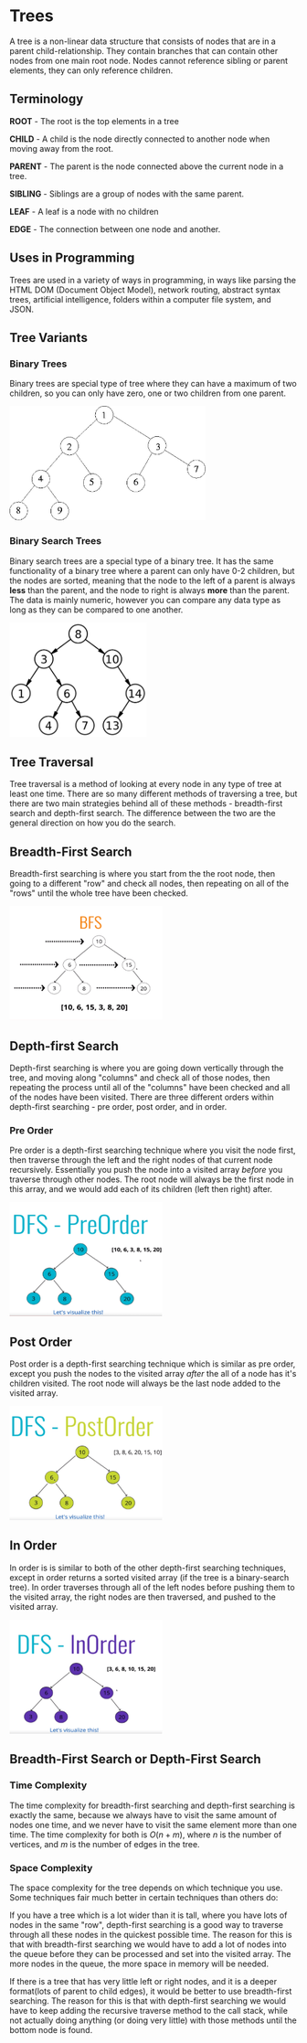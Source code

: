 <!-- markdownlint-disable MD033 -->

# **Trees**

A tree is a non-linear data structure that consists of nodes that are in
a parent child-relationship. They contain branches that can contain other
nodes from one main root node. Nodes cannot reference sibling or parent
elements, they can only reference children.

## **Terminology**

**ROOT** - The root is the top elements in a tree

**CHILD** - A child is the node directly connected to another node when moving away from the root.

**PARENT** - The parent is the node connected above the current node in a tree.

**SIBLING** - Siblings are a group of nodes with the same parent.

**LEAF** - A leaf is a node with no children
  
**EDGE** - The connection between one node and another.

## **Uses in Programming**

Trees are used in a variety of ways in programming, in ways like parsing the
HTML DOM (Document Object Model), network routing, abstract syntax trees,
artificial intelligence, folders within a computer file system, and JSON.

## **Tree Variants**

### **Binary Trees**

Binary trees are special type of tree where they can have a maximum of two
children, so you can only have zero, one or two children from one parent.

<img src="img/bt.gif" height="200" />

### **Binary Search Trees**

Binary search trees are a special type of a binary tree. It has the same
functionality of a binary tree where a parent can only have 0-2 children,
but the nodes are sorted, meaning that the node to the left of a parent is
always **less** than the parent, and the node to right is always **more**
than the parent. The data is mainly numeric, however you can compare
any data type as long as they can be compared to one another.

<img src="img/bst.png" height=200 />

## **Tree Traversal**

Tree traversal is a method of looking at every node in any type of tree at least one time. There are so many different methods of traversing a tree, but there are two main strategies behind all of these methods - breadth-first search and depth-first search. The difference between the two are the general direction on how you do the search.

## **Breadth-First Search**

Breadth-first searching is where you start from the the root node, then going to a different "row" and check all nodes, then repeating on all of the "rows" until the whole tree have been checked.

<img src="img/bfs.png" height=200 />

## **Depth-first Search**

Depth-first searching is where you are going down vertically through the tree, and moving along "columns" and check all of those nodes, then repeating the process until all of the "columns" have been checked and all of the nodes have been visited. There are three different orders within depth-first searching - pre order, post order, and in order.

### **Pre Order**

Pre order is a depth-first searching technique where you visit the node first, then traverse through the left and the right nodes of that current node recursively. Essentially you push the node into a visited array *before* you traverse through other nodes. The root node will always be the first node in this array, and we would add each of its children (left then right) after.

<img src="img/dfs-preOrder.png" height=200 />

## **Post Order**

Post order is a depth-first searching technique which is similar as pre order, except you push the nodes to the visited array *after* the all of a node has it's children visited. The root node will always be the last node added to the visited array.

<img src="img/dfs-postOrder.png" height=200 />

## **In Order**

In order is is similar to both of the other depth-first searching techniques, except in order returns a sorted visited array (if the tree is a binary-search tree). In order traverses through all of the left nodes before pushing them to the visited array, the right nodes are then traversed, and pushed to the visited array.

<img src="img/dfs-inOrder.png" height=200 />

## **Breadth-First Search or Depth-First Search**

### **Time Complexity**

The time complexity for breadth-first searching and depth-first searching is exactly the same, because we always have to visit the same amount of nodes one time, and we never have to visit the same element more than one time. The time complexity for both is $O(n + m)$, where $n$ is the number of vertices, and $m$ is the number of edges in the tree.

### **Space Complexity**

The space complexity for the tree depends on which technique you use. Some techniques fair much better in certain techniques than others do:

If you have a tree which is a lot wider than it is tall, where you have lots of nodes in the same "row", depth-first searching is a good way to traverse through all these nodes in the quickest possible time. The reason for this is that with breadth-first searching we would have to add a lot of nodes into the queue before they can be processed and set into the visited array. The more nodes in the queue, the more space in memory will be needed.

If there is a tree that has very little left or right nodes, and it is a deeper format(lots of parent to child edges), it would be better to use breadth-first searching. The reason for this is that with depth-first searching we would have to keep adding the recursive traverse method to the call stack, while not actually doing anything (or doing very little) with those methods until the bottom node is found.
